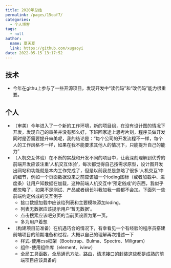 ```yaml
---
title: 2020年总结
permalink: /pages/15eaf7/
categories: 
  - 个人博客
tags: 
  - null
author: 
  name: 夏天夏
  link: https://github.com/xugaoyi
date: 2022-05-15 13:17:52
---
```

## 技术
- 今年在githu上参与了一些开源项目，发现开发中“读代码”和“改代码”能力很重要。

## 个人
- （审美）今年进入了一个新的工作环境，新的项目组，在没有设计图的情况下开发，发现自己的审美并没有那么好，下班回家途上思考片刻，程序员做开发同时是否需要提升审美呢，我的结论是：“每个公司的开发流程不一样，每个人的工作风格不一样，如果在我不能要求其他人的情况下，只能提升自己的能力”
- （人机交互体验）在不断的实战和开发不同的项目中，让我深刻理解到优秀的前端开发应该注重‘人机交互体验’，每次都觉得自己按需求原型，设计图开发出网站和功能就是本内工作完成了，但是以前我总是忽略了很多'人机交互'中的细节，例如一个页面数据没来之前应该加一个loding图标（或者加载中、进度条）让用户知数据在加载，这种前端人机交互中'预定俗成'的东西，我似乎都忽略了，如果不是测试、产品或者组长叫我加我一般都不会加。下面列一些前端约定俗成的交互例子
    - 接口数据加载中应该给列表和主要模块添加loding。
    - 列表无数据应该提示用户‘暂无数据’。
    - 点击搜索应该吧分页的当前页设置为第一页。
    - 多为用户着想
- （构建项目前准备）在机遇巧合的情况下，有幸看见一个有经验的程序员搭建前端项目的前期准备和过程，大概以自己的理解再次描述一下
    - 样式-使用css框架（Bootstrap、Bulma、Spectre、Miligram）
    - 组件-使用组件库（element、iview）
    - 全局工具函数，全局通讯方法，路由，请求接口的封装这些都是成熟的前端项目应该具备的

